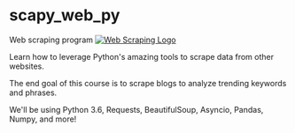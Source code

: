 # scapy_web_py
Web scraping program 
[![Web Scraping Logo](https://cfe2-static.s3-us-west-2.amazonaws.com/media/courses/web-scraping/images/Web-Scraping.jpg)](https://www.codingforentrepreneurs.com/courses/web-scraping/)

Learn how to leverage Python's amazing tools to scrape data from other websites.

The end goal of this course is to scrape blogs to analyze trending keywords and phrases.

We'll be using Python 3.6, Requests, BeautifulSoup, Asyncio, Pandas, Numpy, and more!
